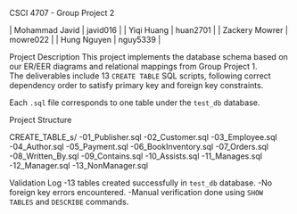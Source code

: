 CSCI 4707 - Group Project 2

| Mohammad Javid | javid016 |
| Yiqi Huang | huan2701 |
| Zackery Mowrer | mowre022 |
| Hung Nguyen | nguy5339 |

Project Description
This project implements the database schema based on our ER/EER diagrams and relational mappings from Group Project 1.  
The deliverables include 13 `CREATE TABLE` SQL scripts, following correct dependency order to satisfy primary key and foreign key constraints.

Each `.sql` file corresponds to one table under the `test_db` database.


Project Structure

CREATE_TABLE_s/
-01_Publisher.sql
-02_Customer.sql
-03_Employee.sql
-04_Author.sql
-05_Payment.sql
-06_BookInventory.sql
-07_Orders.sql
-08_Written_By.sql
-09_Contains.sql
-10_Assists.sql
-11_Manages.sql
-12_Manager.sql
-13_NonManager.sql

Validation Log
-13 tables created successfully in `test_db` database.
-No foreign key errors encountered.
-Manual verification done using `SHOW TABLES` and `DESCRIBE` commands.

